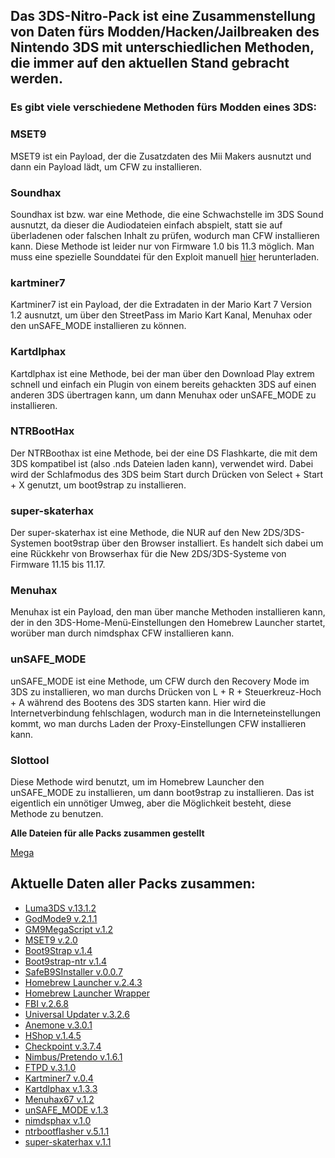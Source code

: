 ## Das 3DS-Nitro-Pack ist eine Zusammenstellung von Daten fürs Modden/Hacken/Jailbreaken des Nintendo 3DS mit unterschiedlichen Methoden, die immer auf den aktuellen Stand gebracht werden.



### Es gibt viele verschiedene Methoden fürs Modden eines 3DS:

### **MSET9**

MSET9 ist ein Payload, der die Zusatzdaten des Mii Makers ausnutzt und dann ein Payload lädt, um CFW zu installieren.

### **Soundhax**

Soundhax ist bzw. war eine Methode, die eine Schwachstelle im 3DS Sound ausnutzt, da dieser die Audiodateien einfach abspielt, statt sie auf überladenen oder falschen Inhalt zu prüfen, wodurch man CFW installieren kann. Diese Methode ist leider nur von Firmware 1.0 bis 11.3 möglich. Man muss eine spezielle Sounddatei für den Exploit manuell [hier](http://soundhax.com/) herunterladen.

### **kartminer7**

Kartminer7 ist ein Payload, der die Extradaten in der Mario Kart 7 Version 1.2 ausnutzt, um über den StreetPass im Mario Kart Kanal, Menuhax oder den unSAFE_MODE installieren zu können.

### **Kartdlphax**

Kartdlphax ist eine Methode, bei der man über den Download Play extrem schnell und einfach ein Plugin von einem bereits gehackten 3DS auf einen anderen 3DS übertragen kann, um dann Menuhax oder unSAFE_MODE zu installieren.

### **NTRBootHax**

Der NTRBoothax ist eine Methode, bei der eine DS Flashkarte, die mit dem 3DS kompatibel ist (also .nds Dateien laden kann), verwendet wird. Dabei wird der Schlafmodus des 3DS beim Start durch Drücken von Select + Start + X genutzt, um boot9strap zu installieren.

### **super-skaterhax**

Der super-skaterhax ist eine Methode, die NUR auf den New 2DS/3DS-Systemen boot9strap über den Browser installiert. Es handelt sich dabei um eine Rückkehr von Browserhax für die New 2DS/3DS-Systeme von Firmware 11.15 bis 11.17.

### **Menuhax**

Menuhax ist ein Payload, den man über manche Methoden installieren kann, der in den 3DS-Home-Menü-Einstellungen den Homebrew Launcher startet, worüber man durch nimdsphax CFW installieren kann.

### **unSAFE_MODE**

unSAFE_MODE ist eine Methode, um CFW durch den Recovery Mode im 3DS zu installieren, wo man durchs Drücken von L + R + Steuerkreuz-Hoch + A während des Bootens des 3DS starten kann. Hier wird die Internetverbindung fehlschlagen, wodurch man in die Interneteinstellungen kommt, wo man durchs Laden der Proxy-Einstellungen CFW installieren kann.

### **Slottool**

Diese Methode wird benutzt, um im Homebrew Launcher den unSAFE_MODE zu installieren, um dann boot9strap zu installieren. Das ist eigentlich ein unnötiger Umweg, aber die Möglichkeit besteht, diese Methode zu benutzen.


**Alle Dateien für alle Packs zusammen gestellt**

[Mega](https://mega.nz/file/ALVlCJJI#e6JiYYApHJoNNk5aaFOn-XWJ3mM_FN3VEaEEwg_CoXM)


## **Aktuelle Daten aller Packs zusammen:**

- [Luma3DS v.13.1.2](https://github.com/LumaTeam/Luma3DS/releases/tag/v13.1.2)
- [GodMode9 v.2.1.1](https://github.com/d0k3/GodMode9/releases/tag/v2.1.1)
- [GM9MegaScript v.1.2](https://github.com/annson24/GM9Megascript/releases/tag/v1.2)
- [MSET9 v.2.0](https://github.com/zoogie/MSET9/releases/tag/v2.0)
- [Boot9Strap v.1.4](https://github.com/SciresM/boot9strap/releases/tag/1.4)
- [Boot9strap-ntr v.1.4](https://github.com/SciresM/boot9strap/releases/tag/1.4)
- [SafeB9SInstaller v.0.0.7](https://github.com/d0k3/SafeB9SInstaller/releases/tag/v0.0.7)
- [Homebrew Launcher v.2.4.3](https://github.com/devkitPro/3ds-hbmenu/releases/tag/v2.4.3)
- [Homebrew Launcher Wrapper](https://wiidatabase.de/3ds-downloads/hacks/homebrew-launcher-wrapper/)
- [FBI v.2.6.8](https://github.com/Steveice10/FBI/releases/tag/2.6.1)
- [Universal Updater v.3.2.6](https://github.com/Universal-Team/Universal-Updater/releases/tag/v3.2.6)
- [Anemone v.3.0.1](https://github.com/astronautlevel2/Anemone3DS/releases/tag/v3.0.1)
- [HShop v.1.4.5](https://hshop.erista.me/3hs)
- [Checkpoint v.3.7.4](https://github.com/BernardoGiordano/Checkpoint/releases/tag/v3.7.4)
- [Nimbus/Pretendo v.1.6.1](https://github.com/PretendoNetwork/nimbus/releases/tag/v1.6.1)
- [FTPD v.3.1.0](https://github.com/mtheall/ftpd/releases/tag/v3.1.0)
- [Kartminer7 v.0.4](https://github.com/zoogie/Kartminer7/releases/tag/v0.4beta)
- [Kartdlphax v.1.3.3](https://github.com/PabloMK7/kartdlphax/releases/tag/v1.3.3)
- [Menuhax67 v.1.2](https://github.com/zoogie/menuhax67/releases/tag/v1.2)
- [unSAFE_MODE v.1.3](https://github.com/zoogie/unSAFE_MODE/releases/tag/v1.3)
- [nimdsphax v.1.0](https://github.com/luigoalma/nimdsphax/releases/tag/v1.0)
- [ntrbootflasher v.5.1.1](https://github.com/jason0597/ntrboot_flasher_nds/releases/tag/5.1.1)
- [super-skaterhax v.1.1](https://github.com/zoogie/super-skaterhax/releases/tag/v1.1)
